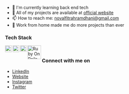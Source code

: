 - 🌱 I'm currently learning back end tech
- 🚀 All of my projects are available at [official website](https://novalll.vercel.app/projects)
- 📫 How to reach me: novalfitrahramdhani@gmail.com
- 💼 Work from home made me do more projects than ever

### Tech Stack

<a href="https://nextjs.org/"><img align="left" alt="Next" title="Next" width="22px" src="https://cdn.worldvectorlogo.com/logos/next-js.svg" /></a>
<a href="https://reactjs.org/"><img align="left" alt="React" title="React" width="22px" src="https://cdn.worldvectorlogo.com/logos/react-2.svg" /></a>
<a href="https://laravel.com/"><img align="left" alt="Laravel" title="Laravel" width="21px" src="https://cdn.worldvectorlogo.com/logos/laravel-2.svg" /></a>
<a href="https://rubyonrails.org/"><img align="left" alt="Ruby On Rails" title="Ruby On Rails" width="45px" src="https://cdn.worldvectorlogo.com/logos/rails-1.svg" /></a>

<br>

### Connect with me on

- <a href="https://linkedin.com/in/novalramdhani/">LinkedIn</a>
- <a href="https://novalll.vercel.app">Website</a>
- <a href="https://instagram.com/novallrmdhni">Instagram</a>
- <a href="https://twitter.com/novallramdhani">Twitter</a>
